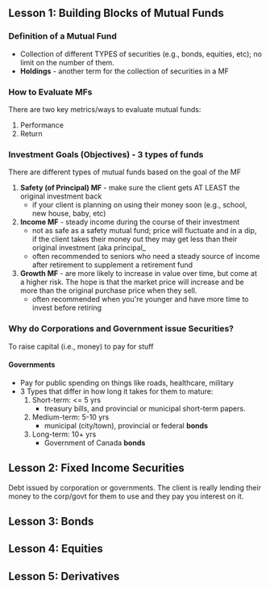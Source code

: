 ## Lesson 1: Building Blocks of Mutual Funds
### Definition of a Mutual Fund
- Collection of different TYPES of securities (e.g., bonds, equities, etc); no limit on the number of them.
- __Holdings__ - another term for the collection of securities in a MF

### How to Evaluate MFs
There are two key metrics/ways to evaluate mutual funds:
   1. Performance
   2. Return

### Investment Goals (Objectives) - 3 types of funds
There are different types of mutual funds based on the goal of the MF
1. __Safety (of Principal) MF__ - make sure the client gets AT LEAST the original investment back
   - if your client is planning on using their money soon (e.g., school, new house, baby, etc)
2. __Income MF__ - steady income during the course of their investment
   - not as safe as a safety mutual fund; price will fluctuate and in a dip, if the client takes their money out they may get less than their original investment (aka principal_
   - often recommended to seniors who need a steady source of income after retirement to supplement a retirement fund
3. __Growth MF__ - are more likely to increase in value over time, but come at a higher risk.  The hope is that the market price will increase and be more than the original purchase price when they sell.  
   - often recommended when you're younger and have more time to invest before retiring

### Why do Corporations and Government issue Securities?
To raise capital (i.e., money) to pay for stuff

#### Governments
- Pay for public spending on things like roads, healthcare, military
- 3 Types that differ in how long it takes for them to mature:
   1. Short-term: <= 5 yrs
      - treasury bills, and provincial or municipal short-term papers.
   2. Medium-term: 5-10 yrs
      - municipal (city/town), provincial or federal __bonds__
   3. Long-term: 10+ yrs
      - Government of Canada __bonds__

## Lesson 2: Fixed Income Securities
Debt issued by corporation or governments.  The client is really lending their money to the corp/govt for them to use and they pay you interest on it.

## Lesson 3: Bonds

## Lesson 4: Equities


## Lesson 5: Derivatives
